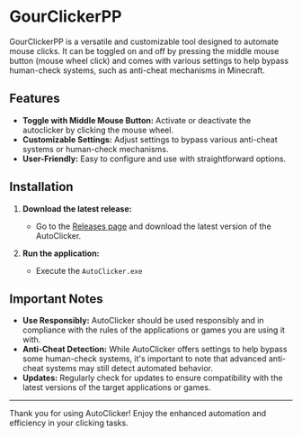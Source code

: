 # GourClickerPP

GourClickerPP is a versatile and customizable tool designed to automate mouse clicks. It can be toggled on and off by pressing the middle mouse button (mouse wheel click) and comes with various settings to help bypass human-check systems, such as anti-cheat mechanisms in Minecraft.

## Features

- **Toggle with Middle Mouse Button:** Activate or deactivate the autoclicker by clicking the mouse wheel.
- **Customizable Settings:** Adjust settings to bypass various anti-cheat systems or human-check mechanisms.
- **User-Friendly:** Easy to configure and use with straightforward options.

## Installation

1. **Download the latest release:**
   - Go to the [Releases page](https://github.com/yourusername/AutoClicker/releases) and download the latest version of the AutoClicker.

2. **Run the application:**
   - Execute the `AutoClicker.exe`

## Important Notes

- **Use Responsibly:** AutoClicker should be used responsibly and in compliance with the rules of the applications or games you are using it with.
- **Anti-Cheat Detection:** While AutoClicker offers settings to help bypass some human-check systems, it's important to note that advanced anti-cheat systems may still detect automated behavior.
- **Updates:** Regularly check for updates to ensure compatibility with the latest versions of the target applications or games.

---

Thank you for using AutoClicker! Enjoy the enhanced automation and efficiency in your clicking tasks.
